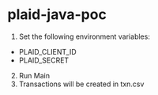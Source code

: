 # plaid-java-poc

1. Set the following environment variables:
- PLAID_CLIENT_ID
- PLAID_SECRET

2. Run Main
3. Transactions will be created in txn.csv
